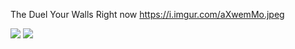 The Duel
Your Walls
Right now
https://i.imgur.com/aXwemMo.jpeg

![](https://i.imgur.com/fiPA5kq.jpeg)
![](https://cdn.discordapp.com/attachments/821687256674336789/1203079328225558639/FWC_Greener.png)
